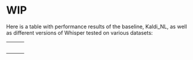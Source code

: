 <h1>WIP</h1>

Here is a table with performance results of the baseline, Kaldi_NL, as well as different versions of Whisper tested on various datasets:

|   |   |   |
|---|---|---|
|   |   |   |
|   |   |   |
|   |   |   |
|   |   |   |
|   |   |   |